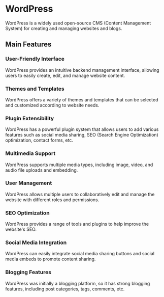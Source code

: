 # WordPress

WordPress is a widely used open-source CMS (Content Management System) for creating and managing websites and blogs.

## Main Features

### User-Friendly Interface

WordPress provides an intuitive backend management interface, allowing users to easily create, edit, and manage website content.

### Themes and Templates

WordPress offers a variety of themes and templates that can be selected and customized according to website needs.

### Plugin Extensibility

WordPress has a powerful plugin system that allows users to add various features such as social media sharing, SEO (Search Engine Optimization) optimization, contact forms, etc.

### Multimedia Support

WordPress supports multiple media types, including image, video, and audio file uploads and embedding.

### User Management

WordPress allows multiple users to collaboratively edit and manage the website with different roles and permissions.

### SEO Optimization

WordPress provides a range of tools and plugins to help improve the website's SEO.

### Social Media Integration

WordPress can easily integrate social media sharing buttons and social media embeds to promote content sharing.

### Blogging Features

WordPress was initially a blogging platform, so it has strong blogging features, including post categories, tags, comments, etc.
